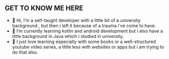 ## GET TO KNOW ME HERE
- 👋 Hi, I’m a self-taught developer with a little bit of a university background , but then i left it because of a trauma i've come to have.
- 🌱 I’m currently learning kotlin and android development but i also have a little background in Java which i studied in university.
- 🥰 I just love learning especially with some books or a well-structured youtube video series, a little less with websites or apps but i am trying to do that also.
